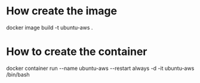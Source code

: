 # How create the image
docker image build -t ubuntu-aws .
# How to create the container
docker container run --name ubuntu-aws --restart always -d -it ubuntu-aws /bin/bash